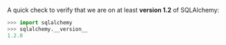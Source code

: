A quick check to verify that we are on at least **version 1.2** of SQLAlchemy:
    
```python   
>>> import sqlalchemy
>>> sqlalchemy.__version__ 
1.2.0
```
